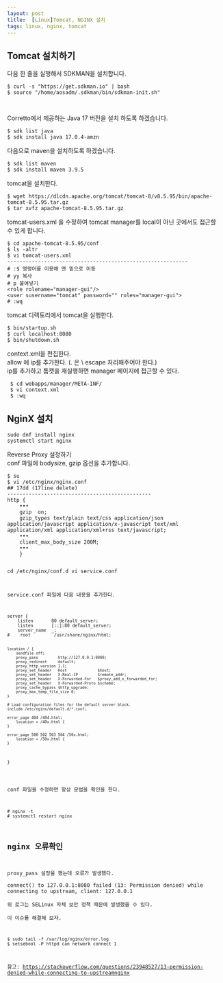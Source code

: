 ```yaml
---
layout: post
title:  [Linux]Tomcat, NGINX 설치
tags: linux, nginx, tomcat
---
```


<h2 id="tomcat-설치하기">Tomcat 설치하기</h2>
<p>다음 한 줄을 실행해서 SDKMAN을 설치합니다.</p>
<pre><code>$ curl -s "https://get.sdkman.io" | bash
$ source "/home/aosadm/.sdkman/bin/sdkman-init.sh"

</code></pre>
<p>Corretto에서 제공하는 Java 17 버전을 설치 하도록 하겠습니다.</p>
<pre><code>$ sdk list java 
$ sdk install java 17.0.4-amzn
</code></pre>
<p>다음으로 maven을 설치하도록 하겠습니다.</p>
<pre><code>$ sdk list maven
$ sdk install maven 3.9.5
</code></pre>
<p>tomcat을 설치한다.</p>
<pre><code>$ wget https://dlcdn.apache.org/tomcat/tomcat-8/v8.5.95/bin/apache-tomcat-8.5.95.tar.gz
$ tar xvfz apache-tomcat-8.5.95.tar.gz
</code></pre>
<p>tomcat-users.xml 을 수정하여 tomcat manager를 local이 아닌 곳에서도 접근할 수 있게 합니다.</p>
<pre><code>$ cd apache-tomcat-8.5.95/conf
$ ls -altr
$ vi tomcat-users.xml
-----------------------------------------------------------
# :$ 명령어를 이용해 맨 밑으로 이동 
# yy 복사 
# p 붙여넣기
&lt;role rolename="manager-gui"/&gt;
&lt;user susername="tomcat" password="" roles="manager-gui"&gt;
# :wq
</code></pre>
<p>tomcat 디렉토리에서 tomcat을 실행한다.</p>
<pre><code>$ bin/startup.sh
$ curl localhost:8080
$ bin/shutdown.sh
</code></pre>
<p>context.xml을 편집한다.<br>
allow 에 ip를 추가한다.     (. 은 \ escape 처리해주어야 한다.)<br>
ip를 추가하고 톰캣을 재실행하면 manager 페이지에 접근할 수 있다.</p>
<pre><code> $ cd webapps/manager/META-INF/
 $ vi context.xml
 $ :wq
</code></pre>
<h2 id="nginx-설치">NginX 설치</h2>
<pre><code>sudo dnf install nginx
systemctl start nginx
</code></pre>
<p>Reverse Proxy 설정하기<br>
conf 파일에 bodysize, gzip 옵션을 추가합니다.</p>
<pre><code>$ su
$ vi /etc/nginx/nginx.conf
## 17dd (17line delete)
-----------------------------------------------
http {
	•••
	gzip  on;
	gzip_types text/plain text/css application/json application/javascript application/x-javascript text/xml application/xml application/xml+rss text/javascript;
	•••
	client_max_body_size 200M;
	•••
	}
	

 cd /etc/nginx/conf.d
 vi service.conf

<p>service.conf 파일에 다음 내용을 추가한다.</p>
<pre><code>server {
    listen       80 default_server;
    listen       [::]:80 default_server;
    server_name  _;
#    root         /usr/share/nginx/html;

	location / {
	    sendfile off;
	    proxy_pass         http://127.0.0.1:8080;
	    proxy_redirect     default;
	    proxy_http_version 1.1;
	    proxy_set_header   Host              $host;
	    proxy_set_header   X-Real-IP         $remote_addr;
	    proxy_set_header   X-Forwarded-For   $proxy_add_x_forwarded_for;
	    proxy_set_header   X-Forwarded-Proto $scheme;
	    proxy_cache_bypass $http_upgrade;
	    proxy_max_temp_file_size 0;
	}
	
    # Load configuration files for the default server block.
    include /etc/nginx/default.d/*.conf;

    error_page 404 /404.html;
        location = /40x.html {
    }

    error_page 500 502 503 504 /50x.html;
        location = /50x.html {
    }
}
</code></pre>
<p>conf 파일을 수정하면 항상 문법을 확인을 한다.</p>
<pre><code># nginx -t
# systemctl restart nginx
</code></pre>
<h2 id="nginx-오류확인">nginx 오류확인</h2>
<p>proxy_pass 설정을 했는데 오류가 발생했다.<br>
connect() to 127.0.0.1:8080 failed (13: Permission denied) while connecting to upstream, client: 127.0.0.1<br>
위 로그는 SELinux 자체 보안 정책 때문에 발생했을 수 있다.<br>
이 이슈를 해결해 보자.</p>
<pre><code>$ sudo tail -f /var/log/nginx/error.log
$ setsebool -P httpd_can_network_connect 1
</code></pre>
<p>참고: <a href="https://stackoverflow.com/questions/23948527/13-permission-denied-while-connecting-to-upstreamnginx">https://stackoverflow.com/questions/23948527/13-permission-denied-while-connecting-to-upstreamnginx</a></p>

<!--stackedit_data:
eyJoaXN0b3J5IjpbMTY5NzcwNDA5NCwyMDU3ODE3NTQ4XX0=
-->